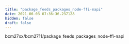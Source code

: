 ```yaml
---
title: "package_feeds_packages_node-ffi-napi"
date: 2021-06-03 07:36:36.237128
hidden: false
draft: false
---
```


bcm27xx/bcm2711/package_feeds_packages_node-ffi-napi

